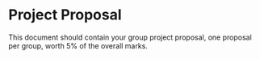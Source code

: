 Project Proposal
===

This document should contain your group project proposal, one proposal per group, worth 5% of the overall marks. 


